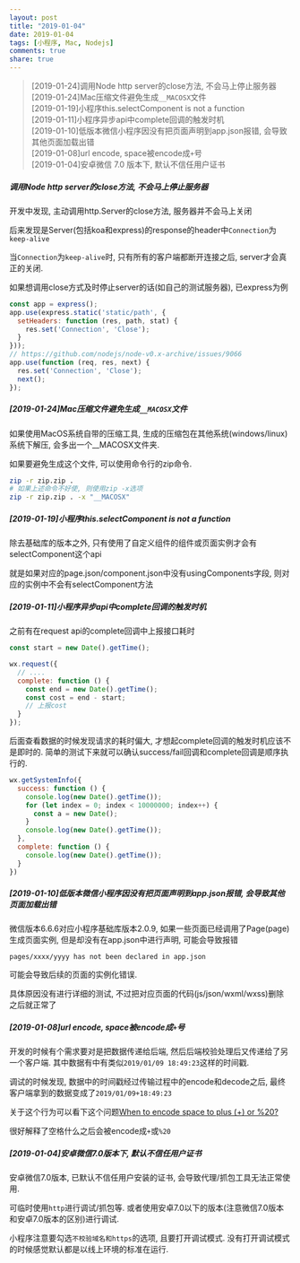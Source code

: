 ```yaml
---
layout: post
title: "2019-01-04"
date: 2019-01-04
tags: [小程序, Mac, Nodejs]
comments: true
share: true
---
```


> [2019-01-24]调用Node http server的close方法, 不会马上停止服务器 <br>
> [2019-01-24]Mac压缩文件避免生成`__MACOSX`文件 <br>
> [2019-01-19]小程序this.selectComponent is not a function <br>
> [2019-01-11]小程序异步api中complete回调的触发时机 <br>
> [2019-01-10]低版本微信小程序因没有把页面声明到app.json报错, 会导致其他页面加载出错 <br>
> [2019-01-08]url encode, space被encode成`+`号 <br>
> [2019-01-04]安卓微信 7.0 版本下, 默认不信任用户证书

##### 调用Node http server的close方法, 不会马上停止服务器

开发中发现, 主动调用http.Server的close方法, 服务器并不会马上关闭

后来发现是Server(包括koa和express)的response的header中`Connection`为`keep-alive`

当`Connection`为`keep-alive`时, 只有所有的客户端都断开连接之后, server才会真正的关闭.

如果想调用close方式及时停止server的话(如自己的测试服务器), 已express为例

```js
const app = express();
app.use(express.static('static/path', {
  setHeaders: function (res, path, stat) {
    res.set('Connection', 'Close');
  }
}));
// https://github.com/nodejs/node-v0.x-archive/issues/9066
app.use(function (req, res, next) {
  res.set('Connection', 'Close');
  next();
});
```

##### [2019-01-24]Mac压缩文件避免生成`__MACOSX`文件

如果使用MacOS系统自带的压缩工具, 生成的压缩包在其他系统(windows/linux)系统下解压, 会多出一个__MACOSX文件夹.

如果要避免生成这个文件, 可以使用命令行的zip命令.

```bash
zip -r zip.zip . 
# 如果上述命令不好使, 则使用zip -x选项
zip -r zip.zip . -x "__MACOSX"
```

##### [2019-01-19]小程序this.selectComponent is not a function

除去基础库的版本之外, 只有使用了自定义组件的组件或页面实例才会有selectComponent这个api

就是如果对应的page.json/component.json中没有usingComponents字段, 则对应的实例中不会有selectComponent方法

##### [2019-01-11]小程序异步api中complete回调的触发时机

之前有在request api的complete回调中上报接口耗时

```js
const start = new Date().getTime();

wx.request({
  // ....
  complete: function () {
    const end = new Date().getTime();
    const cost = end - start;
    // 上报cost
  }
});
```

后面查看数据的时候发现请求的耗时偏大, 才想起complete回调的触发时机应该不是即时的. 简单的测试下来就可以确认success/fail回调和complete回调是顺序执行的.

```js
wx.getSystemInfo({
  success: function () {
    console.log(new Date().getTime());
    for (let index = 0; index < 10000000; index++) {
      const a = new Date();
    }
    console.log(new Date().getTime());
  },
  complete: function () {
    console.log(new Date().getTime());
  }
})
```

##### [2019-01-10]低版本微信小程序因没有把页面声明到app.json报错, 会导致其他页面加载出错

微信版本6.6.6对应小程序基础库版本2.0.9, 如果一些页面已经调用了Page(page)生成页面实例, 但是却没有在app.json中进行声明, 可能会导致报错

```bath
pages/xxxx/yyyy has not been declared in app.json
```
可能会导致后续的页面的实例化错误.

具体原因没有进行详细的测试, 不过把对应页面的代码(js/json/wxml/wxss)删除之后就正常了

##### [2019-01-08]url encode, space被encode成`+`号

开发的时候有个需求要对是把数据传递给后端, 然后后端校验处理后又传递给了另一个客户端. 其中数据有中有类似`2019/01/09 18:49:23`这样的时间戳.

调试的时候发现, 数据中的时间戳经过传输过程中的encode和decode之后, 最终客户端拿到的数据变成了`2019/01/09+18:49:23`

关于这个行为可以看下这个问题[When to encode space to plus (+) or %20?](https://stackoverflow.com/questions/2678551/when-to-encode-space-to-plus-or-20/2678602)

很好解释了空格什么之后会被encode成`+`或`%20`

##### [2019-01-04]安卓微信7.0版本下, 默认不信任用户证书

安卓微信7.0版本, 已默认不信任用户安装的证书, 会导致代理/抓包工具无法正常使用. 

可临时使用`http`进行调试/抓包等. 或者使用安卓7.0以下的版本(注意微信7.0版本和安卓7.0版本的区别)进行调试.

小程序注意要勾选`不校验域名和https`的选项, 且要打开调试模式. 没有打开调试模式的时候感觉默认都是以线上环境的标准在运行.
